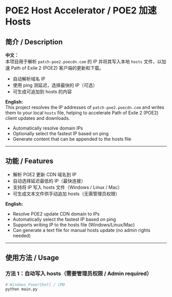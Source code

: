 # POE2 Host Accelerator / POE2 加速 Hosts

## 简介 / Description

**中文：**  
本项目用于解析 `patch-poe2.poecdn.com` 的 IP 并将其写入本地 `hosts` 文件，以加速 Path of Exile 2 (POE2) 客户端的更新和下载。  
- 自动解析域名 IP  
- 使用 ping 测延迟，选择最快的 IP（可选）  
- 可生成可追加到 hosts 的内容  

**English:**  
This project resolves the IP addresses of `patch-poe2.poecdn.com` and writes them to your local `hosts` file, helping to accelerate Path of Exile 2 (POE2) client updates and downloads.  
- Automatically resolve domain IPs  
- Optionally select the fastest IP based on ping  
- Generate content that can be appended to the hosts file  

---

## 功能 / Features

- 解析 POE2 更新 CDN 域名到 IP  
- 自动选择延迟最低的 IP（最快连接）  
- 支持将 IP 写入 hosts 文件（Windows / Linux / Mac）  
- 可生成文本文件供手动追加 hosts（无需管理员权限）  

**English:**  
- Resolve POE2 update CDN domain to IPs  
- Automatically select the fastest IP based on ping  
- Supports writing IP to the hosts file (Windows/Linux/Mac)  
- Can generate a text file for manual hosts update (no admin rights needed)  

---

## 使用方法 / Usage

### 方法 1：自动写入 hosts（需要管理员权限 / Admin required）
```bash
# Windows PowerShell / CMD
python main.py
